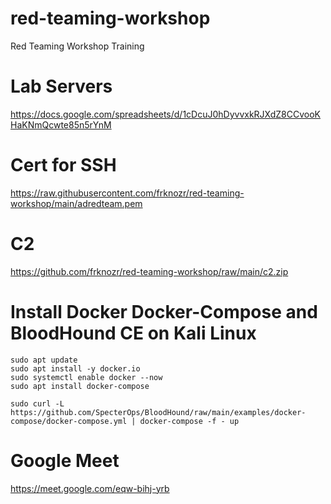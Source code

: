 # red-teaming-workshop
Red Teaming Workshop Training

# Lab Servers
https://docs.google.com/spreadsheets/d/1cDcuJ0hDyvvxkRJXdZ8CCvooKHaKNmQcwte85n5rYnM

# Cert for SSH
https://raw.githubusercontent.com/frknozr/red-teaming-workshop/main/adredteam.pem

# C2
https://github.com/frknozr/red-teaming-workshop/raw/main/c2.zip

# Install Docker Docker-Compose and BloodHound CE on Kali Linux
```
sudo apt update
sudo apt install -y docker.io
sudo systemctl enable docker --now
sudo apt install docker-compose

sudo curl -L https://github.com/SpecterOps/BloodHound/raw/main/examples/docker-compose/docker-compose.yml | docker-compose -f - up
```
# Google Meet

https://meet.google.com/eqw-bihj-yrb
